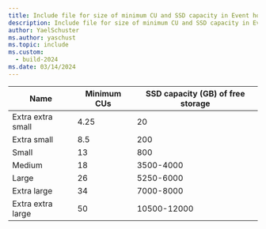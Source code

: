 ```yaml
---
title: Include file for size of minimum CU and SSD capacity in Event house for guaranteed availability in Microsoft Fabric
description: Include file for size of minimum CU and SSD capacity in Event house for guaranteed availability in Microsoft Fabric.
author: YaelSchuster
ms.author: yaschust
ms.topic: include
ms.custom:
  - build-2024
ms.date: 03/14/2024
---
```

| Name                 | Minimum CUs | SSD capacity (GB) of free storage |
| -----------          | ----------- | --------------------------------- |
| Extra extra small    | 4.25        | 20                                |
| Extra small          | 8.5         | 200                               |
| Small                | 13          | 800                               |
| Medium               | 18          | 3500-4000                         |
| Large                | 26          | 5250-6000                         |
| Extra large          | 34          | 7000-8000                         |
| Extra extra large    | 50          | 10500-12000                       |
